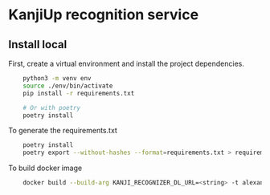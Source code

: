 # KanjiUp recognition service

## Install local

First, create a virtual environment and install the project dependencies.

```sh
    python3 -m venv env
    source ./env/bin/activate
    pip install -r requirements.txt

    # Or with poetry
    poetry install
```

To generate the requirements.txt

```sh
    poetry install
    poetry export --without-hashes --format=requirements.txt > requirements.txt
```

To build docker image

```sh
    docker build --build-arg KANJI_RECOGNIZER_DL_URL=<string> -t alexandreem22/recognition:<version> .
```
